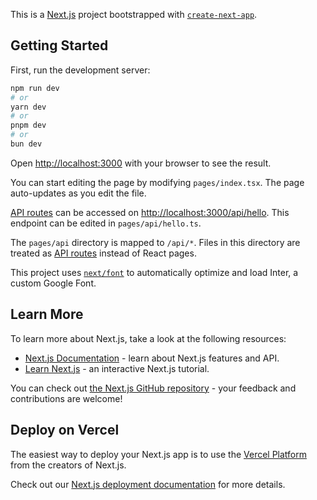 This is a [Next.js](https://nextjs.org/) project bootstrapped with [`create-next-app`](https://github.com/vercel/next.js/tree/canary/packages/create-next-app).

## Getting Started

First, run the development server:

```bash
npm run dev
# or
yarn dev
# or
pnpm dev
# or
bun dev
```

Open [http://localhost:3000](http://localhost:3000) with your browser to see the result.

You can start editing the page by modifying `pages/index.tsx`. The page auto-updates as you edit the file.

[API routes](https://nextjs.org/docs/api-routes/introduction) can be accessed on [http://localhost:3000/api/hello](http://localhost:3000/api/hello). This endpoint can be edited in `pages/api/hello.ts`.

The `pages/api` directory is mapped to `/api/*`. Files in this directory are treated as [API routes](https://nextjs.org/docs/api-routes/introduction) instead of React pages.

This project uses [`next/font`](https://nextjs.org/docs/basic-features/font-optimization) to automatically optimize and load Inter, a custom Google Font.

## Learn More

To learn more about Next.js, take a look at the following resources:

-   [Next.js Documentation](https://nextjs.org/docs) - learn about Next.js features and API.
-   [Learn Next.js](https://nextjs.org/learn) - an interactive Next.js tutorial.

You can check out [the Next.js GitHub repository](https://github.com/vercel/next.js/) - your feedback and contributions are welcome!

## Deploy on Vercel

The easiest way to deploy your Next.js app is to use the [Vercel Platform](https://vercel.com/new?utm_medium=default-template&filter=next.js&utm_source=create-next-app&utm_campaign=create-next-app-readme) from the creators of Next.js.

Check out our [Next.js deployment documentation](https://nextjs.org/docs/deployment) for more details.

<!--   Mockup
			{/* {isCreate ? (
				<div className=" relative h-48 w-48 p-2">
					<div
						className={`absolute h-32 w-32 left-4  p-4 top-40  border-2  border-yellow-600`}
					></div>
				</div>
			) : (
				<div className="flex content-center">
					<div
						className={` z-50 box-border size-9/12 p-4 border-2  border-blue-500`}
					></div>
				</div>
			)} */}

			{/*
			data.map((item,key)=>{


				return (<>

					<input type="checkbox" key={item.id}>

							// <p className="line-through ...">The quick brown fox ...</p>
							<p> time.title</p>

					</>)

					<button onClick(()=>{
						//call
					})> edit </button>
					<button  onClick((event)=>{
						//call function cf delete
						//alert(event.currentTarget.tagName)
					})> del </button>
			})

 flex  justify-center  content-center

<fieldset>
  <legend>Today</legend>

  <div>
    <label class="peer ...">
      <input type="checkbox" name="todo[1]" checked />
      Create a to do list
    </label>
    <svg class="peer-has-[:checked]:hidden ...">

    </svg>
  </div>

</fieldset>  -->
